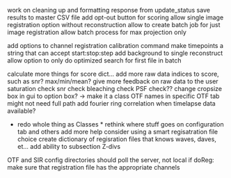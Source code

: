 <!-- features to add -->
work on cleaning up and formatting response from update_status
save results to master CSV file
add opt-out button for scoring
allow single image registration option without reconstruction
allow to create batch job for just image registration
allow batch process for max projection only 

add options to channel registration calibration command
make timepoints a string that can accept start:stop:step
add background to single reconstruct
allow option to only do optimized search for first file in batch


<!-- nice but low priority -->
calculate more things for score dict...
	add more raw data indices to score, such as snr? max/min/mean?
give more feedback on raw data to the user
	saturation check
	snr check
	bleaching check
	PSF check??
change cropsize box in gui to option box? -> make it a class
OTF names in specific OTF tab might not need full path
add fourier ring correlation when timelapse data available?
* redo whole thing as Classes *
rethink where stuff goes on configuration tab and others
add more help
consider using a smart regisatration file choice
	create dictionary of regisration files that knows waves, daves, et...
add ability to subsection Z-divs

<!-- bugs -->
OTF and SIR config directories should poll the server, not local
if doReg: make sure that registration file has the appropriate channels